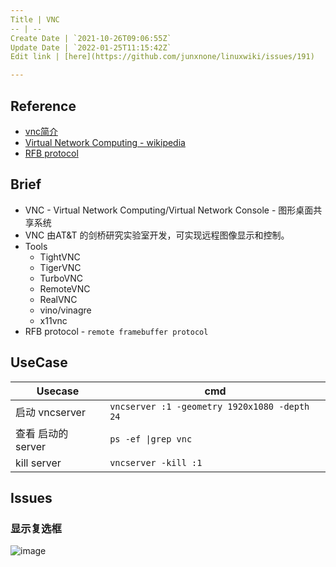 ```yaml
---
Title | VNC
-- | --
Create Date | `2021-10-26T09:06:55Z`
Update Date | `2022-01-25T11:15:42Z`
Edit link | [here](https://github.com/junxnone/linuxwiki/issues/191)

---
```

## Reference

- [vnc简介](https://github.com/levinit/itnotes/blob/main/vnc.md)
- [Virtual Network Computing - wikipedia](https://en.wikipedia.org/wiki/Virtual_Network_Computing)
- [RFB protocol](https://en.wikipedia.org/wiki/RFB_protocol)


## Brief
- VNC - Virtual Network Computing/Virtual Network Console - 图形桌面共享系统
- VNC 由AT&T 的剑桥研究实验室开发，可实现远程图像显示和控制。
- Tools
  - TightVNC
  - TigerVNC
  - TurboVNC
  - RemoteVNC
  - RealVNC
  - vino/vinagre
  - x11vnc
- RFB protocol - `remote framebuffer protocol`


## UseCase

Usecase | cmd
-- | --
启动 vncserver |  `vncserver :1 -geometry 1920x1080 -depth 24`
查看 启动的 server | `ps -ef \|grep vnc`
kill server | `vncserver -kill :1`

## Issues
### 显示复选框
![image](https://user-images.githubusercontent.com/2216970/150967111-67938d74-01b2-4277-a7fd-27065891ede2.png)


